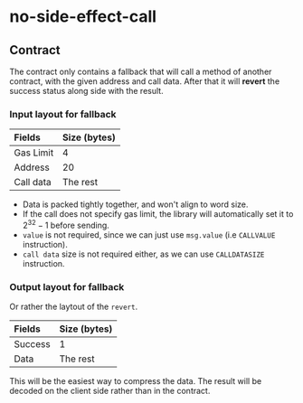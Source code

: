 # no-side-effect-call

## Contract

The contract only contains a fallback that will call a method of another contract,
with the given address and call data. After that it will **revert** the success status
along side with the result.

### Input layout for fallback

| Fields    | Size (bytes) |
| :-------- | ------------ |
| Gas Limit | 4            |
| Address   | 20           |
| Call data | The rest     |

- Data is packed tightly together, and won't align to word size.
- If the call does not specify gas limit, the library will automatically set it to $2^{32} - 1$ before sending.
- `value` is not required, since we can just use `msg.value` (i.e `CALLVALUE` instruction).
- `call data` size is not required either, as we can use `CALLDATASIZE` instruction.

### Output layout for fallback

Or rather the laytout of the `revert`.

| Fields  | Size (bytes) |
| :------ | ------------ |
| Success | 1            |
| Data    | The rest     |

This will be the easiest way to compress the data. The result will be decoded on
the client side rather than in the contract.
